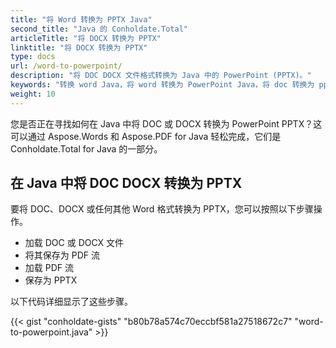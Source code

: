 ```yaml
---
title: "将 Word 转换为 PPTX Java"
second_title: "Java 的 Conholdate.Total"
articleTitle: "将 DOCX 转换为 PPTX"
linktitle: "将 DOCX 转换为 PPTX"
type: docs
url: /word-to-powerpoint/
description: "将 DOC DOCX 文件格式转换为 Java 中的 PowerPoint (PPTX)。"
keywords: "转换 word Java，将 word 转换为 PowerPoint Java，将 doc 转换为 pptx Java，将 docx 转换为 powerpoint Java，Java 将 doc docx，doc 转换为 pptx eclipse，docx 到 pptx eclipse，用于 doc 的 java 转换器，用于 docx 的 java 转换器，用于 pptx java，docx页面到幻灯片"
weight: 10
---
```


您是否正在寻找如何在 Java 中将 DOC 或 DOCX 转换为 PowerPoint PPTX？这可以通过 Aspose.Words 和 Aspose.PDF for Java 轻松完成，它们是 Conholdate.Total for Java 的一部分。

## **在 Java 中将 DOC DOCX 转换为 PPTX**
要将 DOC、DOCX 或任何其他 Word 格式转换为 PPTX，您可以按照以下步骤操作。

- 加载 DOC 或 DOCX 文件
- 将其保存为 PDF 流
- 加载 PDF 流
- 保存为 PPTX

以下代码详细显示了这些步骤。

{{< gist "conholdate-gists" "b80b78a574c70eccbf581a27518672c7" "word-to-powerpoint.java" >}}
